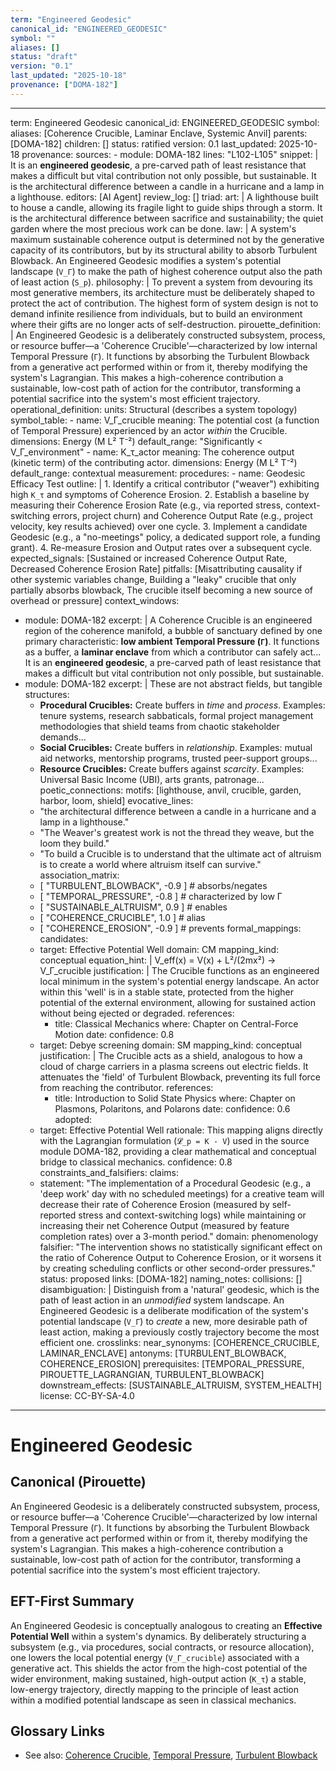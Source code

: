 ```yaml
---
term: "Engineered Geodesic"
canonical_id: "ENGINEERED_GEODESIC"
symbol: ""
aliases: []
status: "draft"
version: "0.1"
last_updated: "2025-10-18"
provenance: ["DOMA-182"]
---
```


---
term: Engineered Geodesic
canonical_id: ENGINEERED_GEODESIC
symbol: 
aliases: [Coherence Crucible, Laminar Enclave, Systemic Anvil]
parents: [DOMA-182]
children: []
status: ratified
version: 0.1
last_updated: 2025-10-18
provenance:
  sources:
    - module: DOMA-182
      lines: "L102-L105"
      snippet: |
        It is an **engineered geodesic**, a pre-carved path of least resistance that makes a difficult but vital contribution not only possible, but sustainable. It is the architectural difference between a candle in a hurricane and a lamp in a lighthouse.
  editors: [AI Agent]
  review_log: []
triad:
  art: |
    A lighthouse built to house a candle, allowing its fragile light to guide ships through a storm. It is the architectural difference between sacrifice and sustainability; the quiet garden where the most precious work can be done.
  law: |
    A system's maximum sustainable coherence output is determined not by the generative capacity of its contributors, but by its structural ability to absorb Turbulent Blowback. An Engineered Geodesic modifies a system's potential landscape (`V_Γ`) to make the path of highest coherence output also the path of least action (`S_p`).
  philosophy: |
    To prevent a system from devouring its most generative members, its architecture must be deliberately shaped to protect the act of contribution. The highest form of system design is not to demand infinite resilience from individuals, but to build an environment where their gifts are no longer acts of self-destruction.
pirouette_definition: |
  An Engineered Geodesic is a deliberately constructed subsystem, process, or resource buffer—a 'Coherence Crucible'—characterized by low internal Temporal Pressure (`Γ`). It functions by absorbing the Turbulent Blowback from a generative act performed within or from it, thereby modifying the system's Lagrangian. This makes a high-coherence contribution a sustainable, low-cost path of action for the contributor, transforming a potential sacrifice into the system's most efficient trajectory.
operational_definition:
  units: Structural (describes a system topology)
  symbol_table:
    - name: V_Γ_crucible
      meaning: The potential cost (a function of Temporal Pressure) experienced by an actor *within* the Crucible.
      dimensions: Energy (M L² T⁻²)
      default_range: "Significantly < V_Γ_environment"
    - name: K_τ_actor
      meaning: The coherence output (kinetic term) of the contributing actor.
      dimensions: Energy (M L² T⁻²)
      default_range: contextual
  measurement:
    procedures:
      - name: Geodesic Efficacy Test
        outline: |
          1. Identify a critical contributor ("weaver") exhibiting high `K_τ` and symptoms of Coherence Erosion.
          2. Establish a baseline by measuring their Coherence Erosion Rate (e.g., via reported stress, context-switching errors, project churn) and Coherence Output Rate (e.g., project velocity, key results achieved) over one cycle.
          3. Implement a candidate Geodesic (e.g., a "no-meetings" policy, a dedicated support role, a funding grant).
          4. Re-measure Erosion and Output rates over a subsequent cycle.
        expected_signals: [Sustained or increased Coherence Output Rate, Decreased Coherence Erosion Rate]
        pitfalls: [Misattributing causality if other systemic variables change, Building a "leaky" crucible that only partially absorbs blowback, The crucible itself becoming a new source of overhead or pressure]
context_windows:
  - module: DOMA-182
    excerpt: |
      A Coherence Crucible is an engineered region of the coherence manifold, a bubble of sanctuary defined by one primary characteristic: **low ambient Temporal Pressure (`Γ`)**. It functions as a buffer, a **laminar enclave** from which a contributor can safely act... It is an **engineered geodesic**, a pre-carved path of least resistance that makes a difficult but vital contribution not only possible, but sustainable.
  - module: DOMA-182
    excerpt: |
      These are not abstract fields, but tangible structures:
      *   **Procedural Crucibles:** Create buffers in *time* and *process*. Examples: tenure systems, research sabbaticals, formal project management methodologies that shield teams from chaotic stakeholder demands...
      *   **Social Crucibles:** Create buffers in *relationship*. Examples: mutual aid networks, mentorship programs, trusted peer-support groups...
      *   **Resource Crucibles:** Create buffers against *scarcity*. Examples: Universal Basic Income (UBI), arts grants, patronage...
poetic_connections:
  motifs: [lighthouse, anvil, crucible, garden, harbor, loom, shield]
  evocative_lines:
    - "the architectural difference between a candle in a hurricane and a lamp in a lighthouse."
    - "The Weaver's greatest work is not the thread they weave, but the loom they build."
    - "To build a Crucible is to understand that the ultimate act of altruism is to create a world where altruism itself can survive."
  association_matrix:
    - [ "TURBULENT_BLOWBACK", -0.9 ] # absorbs/negates
    - [ "TEMPORAL_PRESSURE", -0.8 ]  # characterized by low Γ
    - [ "SUSTAINABLE_ALTRUISM", 0.9 ] # enables
    - [ "COHERENCE_CRUCIBLE", 1.0 ]   # alias
    - [ "COHERENCE_EROSION", -0.9 ]   # prevents
formal_mappings:
  candidates:
    - target: Effective Potential Well
      domain: CM
      mapping_kind: conceptual
      equation_hint: |
        V_eff(x) = V(x) + L²/(2mx²) -> V_Γ_crucible
      justification: |
        The Crucible functions as an engineered local minimum in the system's potential energy landscape. An actor within this 'well' is in a stable state, protected from the higher potential of the external environment, allowing for sustained action without being ejected or degraded.
      references:
        - title: Classical Mechanics
          where: Chapter on Central-Force Motion
          date: 
      confidence: 0.8
    - target: Debye screening
      domain: SM
      mapping_kind: conceptual
      justification: |
        The Crucible acts as a shield, analogous to how a cloud of charge carriers in a plasma screens out electric fields. It attenuates the 'field' of Turbulent Blowback, preventing its full force from reaching the contributor.
      references:
        - title: Introduction to Solid State Physics
          where: Chapter on Plasmons, Polaritons, and Polarons
          date: 
      confidence: 0.6
  adopted:
    - target: Effective Potential Well
      rationale: This mapping aligns directly with the Lagrangian formulation (`𝓛_p = K - V`) used in the source module DOMA-182, providing a clear mathematical and conceptual bridge to classical mechanics.
      confidence: 0.8
constraints_and_falsifiers:
  claims:
    - statement: "The implementation of a Procedural Geodesic (e.g., a 'deep work' day with no scheduled meetings) for a creative team will decrease their rate of Coherence Erosion (measured by self-reported stress and context-switching logs) while maintaining or increasing their net Coherence Output (measured by feature completion rates) over a 3-month period."
      domain: phenomenology
      falsifier: "The intervention shows no statistically significant effect on the ratio of Coherence Output to Coherence Erosion, or it worsens it by creating scheduling conflicts or other second-order pressures."
      status: proposed
      links: [DOMA-182]
naming_notes:
  collisions: []
  disambiguation: |
    Distinguish from a 'natural' geodesic, which is the path of least action in an *unmodified* system landscape. An Engineered Geodesic is a deliberate modification of the system's potential landscape (`V_Γ`) to *create* a new, more desirable path of least action, making a previously costly trajectory become the most efficient one.
crosslinks:
  near_synonyms: [COHERENCE_CRUCIBLE, LAMINAR_ENCLAVE]
  antonyms: [TURBULENT_BLOWBACK, COHERENCE_EROSION]
  prerequisites: [TEMPORAL_PRESSURE, PIROUETTE_LAGRANGIAN, TURBULENT_BLOWBACK]
  downstream_effects: [SUSTAINABLE_ALTRUISM, SYSTEM_HEALTH]
license: CC-BY-SA-4.0
---

# Engineered Geodesic

## Canonical (Pirouette)
An Engineered Geodesic is a deliberately constructed subsystem, process, or resource buffer—a 'Coherence Crucible'—characterized by low internal Temporal Pressure (`Γ`). It functions by absorbing the Turbulent Blowback from a generative act performed within or from it, thereby modifying the system's Lagrangian. This makes a high-coherence contribution a sustainable, low-cost path of action for the contributor, transforming a potential sacrifice into the system's most efficient trajectory.

## EFT-First Summary
An Engineered Geodesic is conceptually analogous to creating an **Effective Potential Well** within a system's dynamics. By deliberately structuring a subsystem (e.g., via procedures, social contracts, or resource allocation), one lowers the local potential energy (`V_Γ_crucible`) associated with a generative act. This shields the actor from the high-cost potential of the wider environment, making sustained, high-output action (`K_τ`) a stable, low-energy trajectory, directly mapping to the principle of least action within a modified potential landscape as seen in classical mechanics.

## Glossary Links
- See also: [Coherence Crucible](link), [Temporal Pressure](link), [Turbulent Blowback](link)